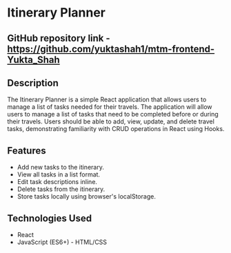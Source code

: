 # Itinerary Planner

## GitHub repository link -https://github.com/yuktashah1/mtm-frontend-Yukta_Shah
## Description

The Itinerary Planner is a simple React application that allows users to manage a list of tasks needed for their travels. The application will allow users to manage a list of tasks that need to be completed before or during their travels. Users should be able to add, view, update, and delete travel tasks, demonstrating familiarity with CRUD operations in React using Hooks.

## Features

- Add new tasks to the itinerary.
- View all tasks in a list format.
- Edit task descriptions inline.
- Delete tasks from the itinerary.
- Store tasks locally using browser's localStorage.

## Technologies Used

- React
- JavaScript (ES6+)
- HTML/CSS